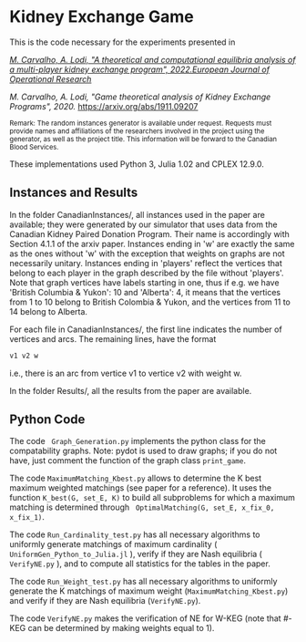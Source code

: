 # Kidney Exchange Game

This is the code necessary for the experiments presented in

[*M. Carvalho, A. Lodi, "A theoretical and computational equilibria analysis of a multi-player kidney exchange program", 2022.European Journal of Operational Research*](https://www.sciencedirect.com/science/article/pii/S0377221722004039#sec0012)

*M. Carvalho, A. Lodi, "Game theoretical analysis of Kidney Exchange Programs", 2020.*
https://arxiv.org/abs/1911.09207

<sup> Remark: The random instances generator is available under request. Requests must provide names and affiliations of the researchers involved in the project using the generator, as well as the project title. This information will be forward to the Canadian Blood Services. <sup>

These implementations used Python 3, Julia 1.02 and CPLEX 12.9.0.

## Instances and Results

In the folder CanadianInstances/, all instances used in the paper are available; they were generated by our simulator that uses data from the Canadian Kidney Paired Donation Program. Their name is accordingly with Section 4.1.1 of the arxiv paper. Instances ending in 'w' are exactly the same as the ones without 'w' with the exception that weights on graphs are not necessarily unitary. Instances ending in 'players' reflect the vertices that belong to each player in the graph described by the file without 'players'. Note that graph vertices have labels starting in one, thus if e.g. we have 'British Columbia & Yukon': 10 and 'Alberta': 4, it means that the vertices from 1 to 10 belong to British Colombia & Yukon, and the vertices from 11 to 14 belong to Alberta.

For each file in CanadianInstances/, the first line indicates the number of vertices and arcs. The remaining lines, have the format
```js
v1 v2 w
```
i.e., there is an arc from vertice v1 to vertice v2 with weight w.

In the folder Results/, all the results from the paper are available.

## Python Code


The code ``` Graph_Generation.py``` implements the python class for the compatability graphs. Note: pydot is used to draw graphs; if you do not have, just comment the function of the graph class ``` print_game ```.

The code ```MaximumMatching_Kbest.py``` allows to determine the K best maximum weighted matchings (see paper for a reference). It uses the function ```K_best(G, set_E, K)``` to build all subproblems for which a maximum matching is determined through ``` OptimalMatching(G, set_E, x_fix_0, x_fix_1)```.

The code ```Run_Cardinality_test.py``` has all necessary algorithms to uniformly generate matchings of maximum cardinality (``` UniformGen_Python_to_Julia.jl``` ), verify if they are Nash equilibria (``` VerifyNE.py``` ), and to compute all statistics for the tables in the paper.

The code ```Run_Weight_test.py``` has all necessary algorithms to uniformly generate the K matchings of maximum weight (```MaximumMatching_Kbest.py```) and verify if they are Nash equilibria (```VerifyNE.py```).

The code ```VerifyNE.py``` makes the verification of NE for W-KEG (note that #-KEG can be determined by making weights equal to 1).
